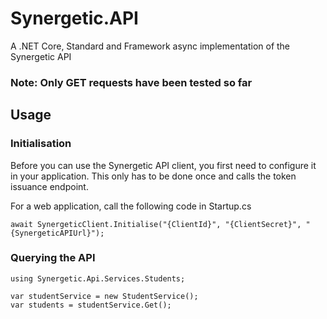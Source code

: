 # Synergetic.API
A .NET Core, Standard and Framework async implementation of the Synergetic API

### Note: Only GET requests have been tested so far

## Usage

### Initialisation
Before you can use the Synergetic API client, you first need to configure it in your application.
This only has to be done once and calls the token issuance endpoint.

For a web application, call the following code in Startup.cs

``` await SynergeticClient.Initialise("{ClientId}", "{ClientSecret}", "{SynergeticAPIUrl}"); ```


### Querying the API

```
using Synergetic.Api.Services.Students;

var studentService = new StudentService();
var students = studentService.Get();

```
